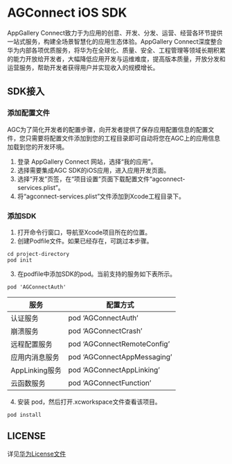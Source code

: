 # AGConnect iOS SDK

AppGallery Connect致力于为应用的创意、开发、分发、运营、经营各环节提供一站式服务，构建全场景智慧化的应用生态体验。AppGallery Connect深度整合华为内部各项优质服务，将华为在全球化、质量、安全、工程管理等领域长期积累的能力开放给开发者，大幅降低应用开发与运维难度，提高版本质量，开放分发和运营服务，帮助开发者获得用户并实现收入的规模增长。

## SDK接入

### 添加配置文件

AGC为了简化开发者的配置步骤，向开发者提供了保存应用配置信息的配置文件，您只需要将配置文件添加到您的工程目录即可自动将您在AGC上的应用信息加载到您的开发环境。

1. 登录 AppGallery Connect 网站，选择“我的应用”。
2. 选择需要集成AGC SDK的iOS应用，进入应用开发页面。
3. 选择“开发”页签，在“项目设置”页面下载配置文件“agconnect-services.plist”。
4. 将“agconnect-services.plist”文件添加到Xcode工程目录下。

### 添加SDK

1. 打开命令行窗口，导航至Xcode项目所在的位置。
2. 创建Podfile文件。如果已经存在，可跳过本步骤。
```
cd project-directory 
pod init
```
3. 在podfile中添加SDK的pod。当前支持的服务如下表所示。
```
pod 'AGConnectAuth'
```
|服务|配置方式|
|----|-----|
|认证服务|pod ‘AGConnectAuth’|
|崩溃服务|pod ‘AGConnectCrash’|
|远程配置服务|pod ‘AGConnectRemoteConfig’|
|应用内消息服务|pod ‘AGConnectAppMessaging’|
|AppLinking服务|pod ‘AGConnectAppLinking’|
|云函数服务|pod ‘AGConnectFunction’|

4. 安装 pod，然后打开.xcworkspace文件查看该项目。
```
pod install
```

## LICENSE

详见[华为License文件](./LICENSE)

